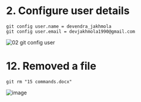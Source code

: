 # 2. Configure user details
```
git config user.name = devendra_jakhmola
git config user.email = devjakhmola1990@gmail.com
```
![02  git config user](https://user-images.githubusercontent.com/54409180/194824463-e47990f7-966b-408f-99d3-336e3340c3e6.JPG)



# 12. Removed a file
```
git rm "15 commands.docx"
```
![image](https://user-images.githubusercontent.com/54409180/194824188-5fb5c5a9-d241-4b83-82c9-c507ddaeaf24.png)
